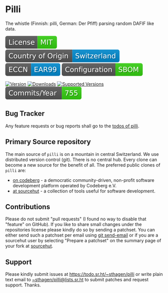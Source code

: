 # Pilli

The whistle (Finnish: pilli, German: Der Pfiff) parsing random DAFIF like data. 

[![license](badges/license-spdx-mit.svg)](https://git.sr.ht/~sthagen/pilli/tree/default/item/LICENSE)
[![Country of Origin](badges/country-of-origin-name-switzerland-neutral.svg)](https://git.sr.ht/~sthagen/pilli/tree/default/item/COUNTRY-OF-ORIGIN)
[![Export Classification Control Number (ECCN)](badges/export-control-classification-number_eccn-ear99-neutral.svg)](https://git.sr.ht/~sthagen/pilli/tree/default/item/EXPORT-CONTROL-CLASSIFICATION-NUMBER)
[![Configuration](badges/configuration-sbom.svg)](third-party/index.html)

[![Version](https://img.shields.io/pypi/v/pilli.svg?style=flat)](https://pypi.python.org/pypi/pilli/)
[![Downloads](https://static.pepy.tech/badge/pilli/month)](https://pepy.tech/project/pilli)
[![Supported Versions](https://img.shields.io/pypi/pyversions/pilli.svg?style=flat)](https://pypi.python.org/pypi/pilli/)
[![Maintenance Status](docs/badges/commits-per-year.svg)](https://git.sr.ht/~sthagen/pilli/log)

## Bug Tracker

Any feature requests or bug reports shall go to the [todos of pilli](https://todo.sr.ht/~sthagen/pilli).

## Primary Source repository

The main source of `pilli` is on a mountain in central Switzerland.
We use distributed version control (git).
There is no central hub.
Every clone can become a new source for the benefit of all.
The preferred public clones of `pilli` are:

* [on codeberg](https://codeberg.org/sthagen/pilli) - a democratic community-driven, non-profit software development platform operated by Codeberg e.V.
* [at sourcehut](https://git.sr.ht/~sthagen/pilli) - a collection of tools useful for software development.

## Contributions

Please do not submit "pull requests" (I found no way to disable that "feature" on GitHub).
If you like to share small changes under the repositories license please kindly do so by sending a patchset.
You can either send such a patchset per email using [git send-email](https://git-send-email.io) or 
if you are a sourcehut user by selecting "Prepare a patchset" on the summary page of your fork at [sourcehut](https://git.sr.ht/).

## Support

Please kindly submit issues at <https://todo.sr.ht/~sthagen/pilli> or write plain text email to <~sthagen/pilli@lists.sr.ht> to submit patches and request support. Thanks.
